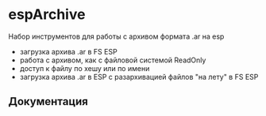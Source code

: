 # espArchive

Набор инструментов для работы с архивом формата .ar на esp
 - загрузка архива .ar в FS ESP
 - работа с архивом, как с файловой системой ReadOnly
  - доступ к файлу по хешу или по имени
 - загрузка архива .ar в ESP с разархивацией файлов "на лету" в FS ESP

## Документация

